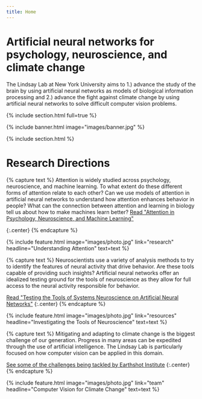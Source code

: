 ```yaml
---
title: Home
---
```


# Artificial neural networks for psychology, neuroscience, and climate change

The Lindsay Lab at New York University aims to 1.) advance the study of the brain by using artificial neural networks as models of biological information processing and 2.) advance the fight against climate change by using artificial neural networks to solve difficult computer vision problems.   
  
<!-- {%
  include link.html
  type="github"
  icon=""
  text="See the template on GitHub"
  link="greenelab/lab-website-template"
  style="button"
%}
{%
  include link.html
  type="docs"
  icon=""
  text="See the documentation"
  link="https://github.com/greenelab/lab-website-template/wiki"
  style="button"
%}
{:.center} -->

{% include section.html full=true %}

{% include banner.html image="images/banner.jpg" %}

{% include section.html %}

# Research Directions

{% capture text %}
Attention is widely studied across psychology, neuroscience, and machine learning. To what extent do these different forms of attention relate to each other? Can we use models of attention in artificial neural networks to understand how attention enhances behavior in people? What can the connection between attention and learning in biology tell us about how to make machines learn better?
[Read "Attention in Psychology, Neuroscience, and Machine Learning"](https://www.frontiersin.org/articles/10.3389/fncom.2020.00029/full)
<!--[See what we've published &nbsp;→](research)-->
{:.center}
{% endcapture %}

{%
  include feature.html
  image="images/photo.jpg"
  link="research"
  headline="Understanding Attention"
  text=text
%}

{% capture text %}
Neuroscientists use a variety of analysis methods to try to identify the features of neural activity that drive behavior. Are these tools capable of providing such insights? Artificial neural networks offer an idealized testing ground for the tools of neuroscience as they allow for full access to the neural activity responsible for behavior.   

[Read "Testing the Tools of Systems Neuroscience on Artificial Neural Networks"](https://arxiv.org/abs/2202.07035)
{:.center}
{% endcapture %}

{%
  include feature.html
  image="images/photo.jpg"
  link="resources"
  headline="Investigating the Tools of Neuroscience"
  text=text
%}

{% capture text %}
Mitigating and adapting to climate change is the biggest challenge of our generation. Progress in many areas can be expedited through the use of artificial intelligence. The Lindsay Lab is particularly focused on how computer vision can be applied in this domain.

[See some of the challenges being tackled by Earthshot Institute](https://www.earthshot.institute/x)
{:.center}
{% endcapture %}

{%
  include feature.html
  image="images/photo.jpg"
  link="team"
  headline="Computer Vision for Climate Change"
  text=text
%}
